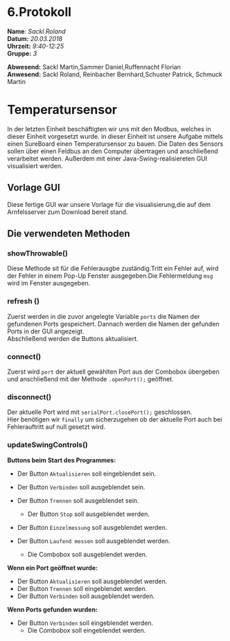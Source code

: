 # 6.Protokoll  
  
  **Name**:  *Sackl Roland*  
  **Datum:** *20.03.2018*  
  **Uhrzeit:** *9:40-12:25*  
  **Gruppe:** *3*  
  
  **Abwesend:**  Sackl Martin,Sammer Daniel,Ruffennacht Florian  
  **Anwesend:**  Sackl Roland, Reinbacher Bernhard,Schuster Patrick, Schmuck Martin   


 # Temperatursensor

In der letzten Einheit beschäftigten wir uns mit den Modbus, welches in dieser Einheit vorgesetzt wurde. in dieser Einheit ist unsere Aufgabe mittels einen SureBoard einen Temperatursensor zu bauen. Die Daten des Sensors sollen über einen Feldbus an den Computer übertragen und anschließend verarbeitet werden. Außerdem mit einer Java-Swing-realisiereten GUI visualisiert werden.  

 ## Vorlage GUI     

Diese fertige GUI war unsere Vorlage für die visualisierung,die auf dem Arnfelsserver zum Download bereit stand.  

  ## Die verwendeten Methoden     


  ### showThrowable()        
Diese Methode sit für die Fehlerausgbe zuständig.Tritt ein Fehler auf, wird der Fehler in einem Pop-Up Fenster ausgegeben.Die Fehlermeldung `msg` wird im Fenster ausgegeben.



### refresh ()   
Zuerst werden in die zuvor angelegte Variable `ports` die Namen der gefundenen Ports gespeichert. Dannach werden die Namen der gefunden Ports in der GUI angezeigt.  
Abschließend werden die Buttons aktualisiert.    


### connect()  
Zuerst wird `port` der aktuell gewählten Port aus der Combobox übergeben und anschließend mit der Methode  `.openPort();` geöffnet.   

### disconnect()    
Der aktuelle Port wird mit `serialPort.closePort();` geschlossen.   
Hier benötigen wir `finally` um sicherzugehen ob der aktuelle Port auch bei Fehlerauftritt auf null gesetzt wird.  


### updateSwingControls()  

 **Buttons beim Start des Programmes:**
  * Der Button `Aktualisieren` soll eingeblendet sein.
  * Der Button `Verbinden` soll ausgeblendet sein.
  * Der Button `Trennen` soll ausgeblendet sein.  
    * Der Button `Stop` soll ausgeblendet werden.  
  * Der Button `Einzelmessung` soll ausgeblendet werden.
  * Der Button `Laufend messen` soll ausgeblendet werden.

    * Die Combobox soll ausgeblendet werden.

  **Wenn ein Port geöffnet wurde:**  
  * Der Button `Aktualisieren` soll ausgeblendet werden.
  * Der Button `Trennen` soll eingeblendet werden.
  * Der Button `Verbinden` soll ausgeblendet werden.

  **Wenn Ports gefunden wurden:**

  * Der Button `Verbinden` soll eingeblendet werden.  
    * Die Combobox soll eingeblendet werden.  





